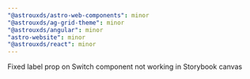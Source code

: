 ```yaml
---
"@astrouxds/astro-web-components": minor
"@astrouxds/ag-grid-theme": minor
"@astrouxds/angular": minor
"astro-website": minor
"@astrouxds/react": minor
---
```


Fixed label prop on Switch component not working in Storybook canvas

